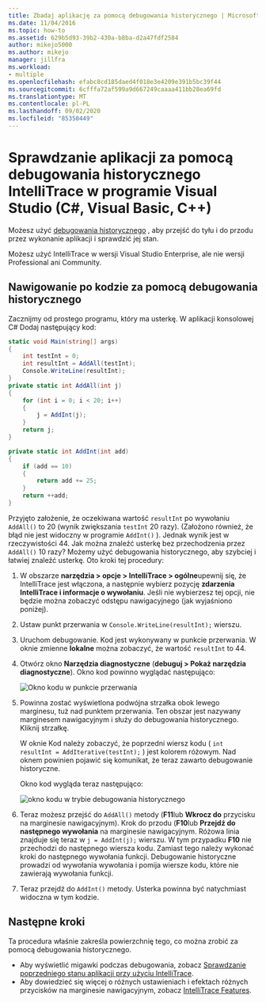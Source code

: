 ```yaml
---
title: Zbadaj aplikację za pomocą debugowania historycznego | Microsoft Docs
ms.date: 11/04/2016
ms.topic: how-to
ms.assetid: 629b5d93-39b2-430a-b8ba-d2a47fdf2584
author: mikejo5000
ms.author: mikejo
manager: jillfra
ms.workload:
- multiple
ms.openlocfilehash: efabc8cd185daed4f018e3e4209e391b5bc39f44
ms.sourcegitcommit: 6cfffa72af599a9d667249caaaa411bb28ea69fd
ms.translationtype: MT
ms.contentlocale: pl-PL
ms.lasthandoff: 09/02/2020
ms.locfileid: "85350449"
---
```

# <a name="inspect-your-app-with-intellitrace-historical-debugging-in-visual-studio-c-visual-basic-c"></a>Sprawdzanie aplikacji za pomocą debugowania historycznego IntelliTrace w programie Visual Studio (C#, Visual Basic, C++)

Możesz użyć [debugowania historycznego](../debugger/historical-debugging.md) , aby przejść do tyłu i do przodu przez wykonanie aplikacji i sprawdzić jej stan.

Możesz użyć IntelliTrace w wersji Visual Studio Enterprise, ale nie wersji Professional ani Community.

## <a name="navigate-your-code-with-historical-debugging"></a>Nawigowanie po kodzie za pomocą debugowania historycznego

Zacznijmy od prostego programu, który ma usterkę. W aplikacji konsolowej C# Dodaj następujący kod:

```csharp
static void Main(string[] args)
{
    int testInt = 0;
    int resultInt = AddAll(testInt);
    Console.WriteLine(resultInt);
}
private static int AddAll(int j)
{
    for (int i = 0; i < 20; i++)
    {
        j = AddInt(j);
    }
    return j;
}

private static int AddInt(int add)
{
    if (add == 10)
    {
        return add += 25;
    }
    return ++add;
}
```

Przyjęto założenie, że oczekiwana wartość `resultInt` po wywołaniu `AddAll()` to 20 (wynik zwiększania `testInt` 20 razy). (Założono również, że błąd nie jest widoczny w programie `AddInt()` ). Jednak wynik jest w rzeczywistości 44. Jak można znaleźć usterkę bez przechodzenia przez `AddAll()` 10 razy? Możemy użyć debugowania historycznego, aby szybciej i łatwiej znaleźć usterkę. Oto kroki tej procedury:

1. W obszarze **narzędzia > opcje > IntelliTrace > ogólne**upewnij się, że IntelliTrace jest włączona, a następnie wybierz pozycję **zdarzenia IntelliTrace i informacje o wywołaniu**. Jeśli nie wybierzesz tej opcji, nie będzie można zobaczyć odstępu nawigacyjnego (jak wyjaśniono poniżej).

2. Ustaw punkt przerwania w `Console.WriteLine(resultInt);` wierszu.

3. Uruchom debugowanie. Kod jest wykonywany w punkcie przerwania. W oknie zmienne **lokalne** można zobaczyć, że wartość `resultInt` to 44.

4. Otwórz okno **Narzędzia diagnostyczne** (**debuguj > Pokaż narzędzia diagnostyczne**). Okno kod powinno wyglądać następująco:

    ![Okno kodu w punkcie przerwania](../debugger/media/historicaldebuggingbreakpoint.png "HistoricalDebuggingBreakpoint")

5. Powinna zostać wyświetlona podwójna strzałka obok lewego marginesu, tuż nad punktem przerwania. Ten obszar jest nazywany marginesem nawigacyjnym i służy do debugowania historycznego. Kliknij strzałkę.

    W oknie Kod należy zobaczyć, że poprzedni wiersz kodu ( `int resultInt = AddIterative(testInt);` ) jest kolorem różowym. Nad oknem powinien pojawić się komunikat, że teraz zawarto debugowanie historyczne.

    Okno kod wygląda teraz następująco:

    ![okno kodu w trybie debugowania historycznego](../debugger/media/historicaldebuggingback.png "HistoricalDebuggingBack")

6. Teraz możesz przejść do `AddAll()` metody (**F11**lub **Wkrocz do** przycisku na marginesie nawigacyjnym). Krok do przodu (**F10**lub **Przejdź do następnego wywołania** na marginesie nawigacyjnym. Różowa linia znajduje się teraz w `j = AddInt(j);` wierszu. W tym przypadku **F10** nie przechodzi do następnego wiersza kodu. Zamiast tego należy wykonać kroki do następnego wywołania funkcji. Debugowanie historyczne prowadzi od wywołania wywołania i pomija wiersze kodu, które nie zawierają wywołania funkcji.

7. Teraz przejdź do `AddInt()` metody. Usterka powinna być natychmiast widoczna w tym kodzie.

## <a name="next-steps"></a>Następne kroki

Ta procedura właśnie zakreśla powierzchnię tego, co można zrobić za pomocą debugowania historycznego.

- Aby wyświetlić migawki podczas debugowania, zobacz [Sprawdzanie poprzedniego stanu aplikacji przy użyciu IntelliTrace](../debugger/view-historical-application-state.md).
- Aby dowiedzieć się więcej o różnych ustawieniach i efektach różnych przycisków na marginesie nawigacyjnym, zobacz [IntelliTrace Features](../debugger/intellitrace-features.md).
